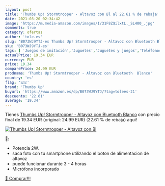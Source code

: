 ```yaml
---
layout: post
title: 'Thumbs Up! Stormtrooper - Altavoz con Bl al 22.61 % de rebaja'
date: 2021-03-20 02:34:42
image: 'https://m.media-amazon.com/images/I/31F8ZQilxtL._SL400_.jpg'
comments: true
category: ofertas
author: 'tole.es'
slug: 'B073WJ9YTJ-es Thumbs Up! Stormtrooper - Altavoz con Bluetooth Blanco'
sku: 'B073WJ9YTJ-es'
tags: [ 'Juegos de imitación','Juguetes','Juguetes y juegos','Teléfonos y móviles de juguete','altavoz','bluetooth','thumbs up', ]
actualPrice: 19.34 EUR
currency: EUR
price: 19.34
comparePrice: 24.99 EUR
prodname: 'Thumbs Up! Stormtrooper - Altavoz con Bluetooth  Blanco'
country: 'es'
flag: '🇪🇸'
brand: 'Thumbs Up'
buyurl: 'https://www.amazon.es/dp/B073WJ9YTJ/?tag=tolees-21'
descuento: '22.61'
average: '19.34'
---
```


Tienes [Thumbs Up! Stormtrooper - Altavoz con Bluetooth  Blanco](https://www.amazon.es/dp/B073WJ9YTJ/?tag=tolees-21) con precio final de  19.34 EUR (original: 24.99 EUR) (22.61 %  de rebaja) aqui!

[![Thumbs Up! Stormtrooper - Altavoz con Bl](https://m.media-amazon.com/images/I/31F8ZQilxtL._SL400_.jpg)](https://www.amazon.es/dp/B073WJ9YTJ/?tag=tolees-21)

🔎:

- Potencia 2W.
- saca foto con tu smartphone utilizando el boton de alimentacion de altavoz
- puede funcionar durante 3 - 4 horas
- Micrófono incorporado

[🛒 Comprar!!!](https://www.amazon.es/dp/B073WJ9YTJ/?tag=tolees-21)
